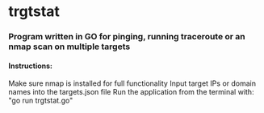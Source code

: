# trgtstat

### Program written in GO for pinging, running traceroute or an nmap scan on multiple targets

#### Instructions:
Make sure nmap is installed for full functionality
Input target IPs or domain names into the targets.json file
Run the application from the terminal with: "go run trgtstat.go"
